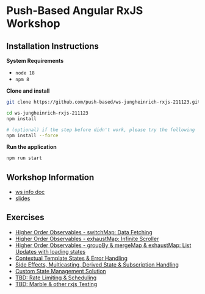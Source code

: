 # Push-Based Angular RxJS Workshop

## Installation Instructions

**System Requirements**

* `node 18`
* `npm 8`

**Clone and install**

```bash
git clone https://github.com/push-based/ws-jungheinrich-rxjs-211123.git

cd ws-jungheinrich-rxjs-211123
npm install

# (optional) if the step before didn't work, please try the following
npm install --force
```

**Run the application**

```bash
npm run start
```

## Workshop Information

* [ws info doc](https://docs.google.com/document/d/1jq25F7J2FZqa9ga6WU5k9OT1ii5Xmw0UxE0zgUDSMkU/edit?usp=sharing)
* [slides](https://drive.google.com/drive/folders/1oGsMO_I9HqO2uZefZCCxXS2nISEVX7B_?usp=sharing)

## Exercises

* [Higher Order Observables - switchMap: Data Fetching](./exercises/data-fetching-switchMap.md)
* [Higher Order Observables - exhaustMap: Infinite Scroller](./exercises/infinite-scroller-exhaustmap.md)
* [Higher Order Observables - groupBy & mergeMap & exhaustMap: List Updates with loading states](./exercises/list-updates-with-mergemap-groupBy.md)
* [Contextual Template States & Error Handling](./exercises/contextual-template-states-error-handling.md)
* [Side Effects, Multicasting, Derived State & Subscription Handling](./exercises/side-effects-derived-state-subscriptions.md)
* [Custom State Management Solution](./exercises/custom-state-management.md)
* [TBD: Rate Limiting & Scheduling](./exercises/rate-limiting.md)
* [TBD: Marble & other rxjs Testing](./exercises/marble-testing.md)

